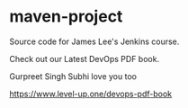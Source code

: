 # maven-project
Source code for James Lee's Jenkins course.

Check out our Latest DevOps PDF book.

Gurpreet Singh Subhi love you too

https://www.level-up.one/devops-pdf-book
